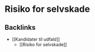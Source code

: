 # Risiko for selvskade

## Backlinks
* [[Kandidater til udfald]]
	* [[Risiko for selvskade]]

<!-- {BearID:C4AD862D-5A89-4BCD-AC1D-B3799A1815B8-4241-0000022DC72DDD82} -->
